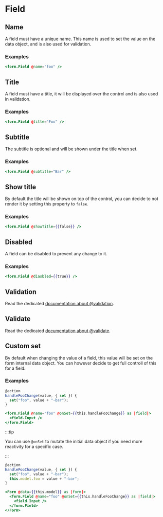 # Field

## Name

A field must have a unique name. This name is used to set the value on the data object, and is also used for validation.

### Examples

```hbs
<form.Field @name="foo" />
```

## Title

A field must have a title, it will be displayed over the control and is also used in validation.

### Examples

```hbs
<form.Field @title="Foo" />
```

## Subtitle

The subtitle is optional and will be shown under the title when set.

### Examples

```hbs
<form.Field @subtitle="Bar" />
```

## Show title

By default the title will be shown on top of the control, you can decide to not render it by setting this property to `false`.

### Examples

```hbs
<form.Field @showTitle={{false}} />
```

## Disabled

A field can be disabled to prevent any change to it.

### Examples

```hbs
<form.Field @diasbled={{true}} />
```

## Validation

Read the dedicated [documentation about @validation](./validation).

## Validate

Read the dedicated [documentation about @validate](./custom-validation).

## Custom set

By default when changing the value of a field, this value will be set on the form internal data object. You can however decide to get full controll of this for a field.

### Examples

```javascript
@action
handleFooChange(value, { set }) {
  set("foo", value + "-bar");
}
```

```hbs
<form.Field @name="foo" @onSet={{this.handleFooChange}} as |field|>
  <field.Input />
</form.Field>
```

:::tip

You can use `@onSet` to mutate the initial data object if you need more reactivity for a specific case.

:::

```javascript
@action
handleFooChange(value, { set }) {
  set("foo", value + "-bar");
  this.model.foo = value + "-bar";
}
```

```hbs
<Form @data={{this.model}} as |form|>
  <form.Field @name="foo" @onSet={{this.handleFooChange}} as |field|>
    <field.Input />
  </form.Field>
</Form>
```
